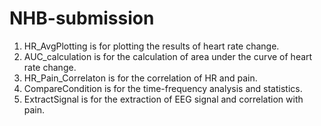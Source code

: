 # NHB-submission
1. HR_AvgPlotting is for plotting the results of heart rate change.
2. AUC_calculation is for the calculation of area under the curve of heart rate change. 
3. HR_Pain_Correlaton is for the correlation of HR and pain. 
4. CompareCondition is for the time-frequency analysis and statistics.
5. ExtractSignal is for the extraction of EEG signal and correlation with pain.
